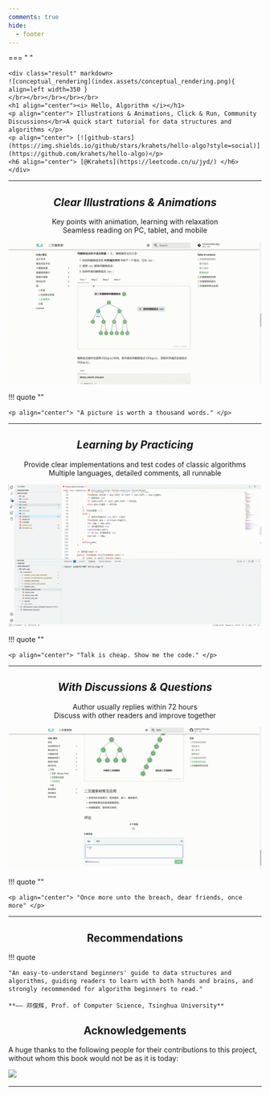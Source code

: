 ```yaml
---
comments: true
hide:
  - footer
---
```


=== " "

    <div class="result" markdown>
    ![conceptual_rendering](index.assets/conceptual_rendering.png){ align=left width=350 }
    </br></br></br></br></br>
    <h1 align="center"><i> Hello, Algorithm </i></h1>
    <p align="center"> Illustrations & Animations, Click & Run, Community Discussions</br>A quick start tutorial for data structures and algorithms </p>
    <p align="center"> [![github-stars](https://img.shields.io/github/stars/krahets/hello-algo?style=social)](https://github.com/krahets/hello-algo)</p>
    <h6 align="center"> [@Krahets](https://leetcode.cn/u/jyd/) </h6>
    </div>

---

<h2 align="center"><i> Clear Illustrations & Animations </i></h2>

<p align="center"> Key points with animation, learning with relaxation</br>Seamless reading on PC, tablet, and mobile </p>

![algorithm_animation](index.assets/animation.gif)

!!! quote ""

    <p align="center"> "A picture is worth a thousand words." </p>

---

<h2 align="center"><i> Learning by Practicing </i></h2>

<p align="center"> Provide clear implementations and test codes of classic algorithms</br>Multiple languages, detailed comments, all runnable </p>

![running_code](index.assets/running_code.gif)

!!! quote ""

    <p align="center"> "Talk is cheap. Show me the code." </p>

---

<h2 align="center"><i> With Discussions & Questions </i></h2>

<p align="center"> Author usually replies within 72 hours</br>Discuss with other readers and improve together </p>

![comment](index.assets/comment.gif)

!!! quote ""

    <p align="center"> "Once more unto the breach, dear friends, once more" </p>

---

<h2 align="center"> Recommendations </h2>

!!! quote

    "An easy-to-understand beginners' guide to data structures and algorithms, guiding readers to learn with both hands and brains, and strongly recommended for algorithm beginners to read."

    **—— 邓俊辉, Prof. of Computer Science, Tsinghua University**

<h2 align="center"> Acknowledgements </h2>

A huge thanks to the following people for their contributions to this project, without whom this book would not be as it is today:

<a href="https://github.com/krahets/hello-algo/graphs/contributors">
  <img src="https://contrib.rocks/image?repo=krahets/hello-algo" />
</a>

---
